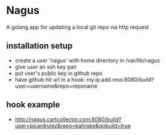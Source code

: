 # Nagus
A golang app for updating a local git repo via http request


## installation setup
* create a user 'nagus' with home directory in /var/lib/nagus
* give user an ssh key pair
* put user's public key in github repo
* have github hit url in a hook:  my.ip.add.ress:8080/build?user=username&repo=reponame

## hook example
* http://nagus.cartcollector.com:8080/build?user=picardrulez&repo=kalinske&gobuild=true
